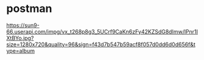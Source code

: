 # postman
https://sun9-66.userapi.com/impg/vx_t268p8g3_5UCrf9CaKn6zFy42KZSdG8dImw/lPnr1IXtBYo.jpg?size=1280x720&quality=96&sign=f43d7b547b59acf8f057d0dd6d0d656f&type=album

